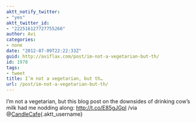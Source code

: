 ```yaml
---
aktt_notify_twitter:
- "yes"
aktt_twitter_id:
- "222516127727755266"
author: Avi
categories:
- none
date: "2012-07-09T22:22:33Z"
guid: http://aviflax.com/post/im-not-a-vegetarian-but-th/
id: 1978
tags:
- tweet
title: I’m not a vegetarian, but th…
url: /post/im-not-a-vegetarian-but-th/
---
```

I’m not a vegetarian, but this blog post on the downsides of drinking cow’s milk had me nodding along: <a href="http://t.co/E85gJGpl" rel="nofollow">http://t.co/E85gJGpl</a> /via @[CandleCafe](http://twitter.com/CandleCafe){.aktt_username}
